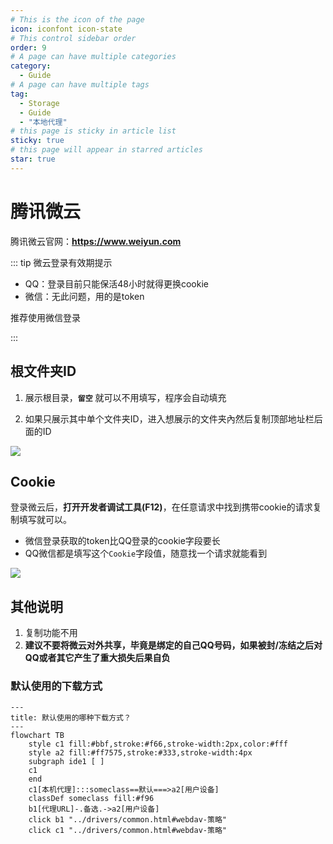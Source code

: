 ```yaml
---
# This is the icon of the page
icon: iconfont icon-state
# This control sidebar order
order: 9
# A page can have multiple categories
category:
  - Guide
# A page can have multiple tags
tag:
  - Storage
  - Guide
  - "本地代理"
# this page is sticky in article list
sticky: true
# this page will appear in starred articles
star: true
---
```


# 腾讯微云

腾讯微云官网：**https://www.weiyun.com**

::: tip 微云登录有效期提示

- QQ：登录目前只能保活48小时就得更换cookie
- 微信：无此问题，用的是token

推荐使用微信登录

:::

## **根文件夹ID**

1. 展示根目录，**`留空`** 就可以不用填写，程序会自动填充

2. 如果只展示其中单个文件夹ID，进入想展示的文件夹內然后复制顶部地址栏后面的ID

![](/img/drivers/weiyun/weiyun_fl_id.png)



## **Cookie**

登录微云后，**打开开发者调试工具(F12)**，在任意请求中找到携带cookie的请求复制填写就可以。

- 微信登录获取的token比QQ登录的cookie字段要长
- QQ微信都是填写这个`Cookie`字段值，随意找一个请求就能看到

![](/img/drivers/weiyun/weiyun_cookie.png)

## **其他说明**

1. 复制功能不用
2. **建议不要将微云对外共享，毕竟是绑定的自己QQ号码，如果被封/冻结之后对QQ或者其它产生了重大损失后果自负**



### **默认使用的下载方式**


```mermaid
---
title: 默认使用的哪种下载方式？
---
flowchart TB
    style c1 fill:#bbf,stroke:#f66,stroke-width:2px,color:#fff
    style a2 fill:#ff7575,stroke:#333,stroke-width:4px
    subgraph ide1 [ ]
    c1
    end
    c1[本机代理]:::someclass==默认===>a2[用户设备]
    classDef someclass fill:#f96
    b1[代理URL]-.备选.->a2[用户设备]
    click b1 "../drivers/common.html#webdav-策略"
    click c1 "../drivers/common.html#webdav-策略"
```
